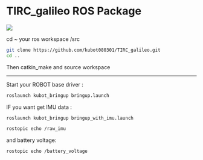 # TIRC_galileo ROS Package

![](https://img.onl/ZLiQM0)

cd ~ your ros workspace /src
```sh
git clone https://github.com/kubot080301/TIRC_galileo.git
cd ..
```
Then catkin_make and source workspace 

----
Start your ROBOT base driver : 
```sh
roslaunch kubot_bringup bringup.launch
```
IF you want get IMU data : 
```sh
roslaunch kubot_bringup bringup_with_imu.launch
```
```sh
rostopic echo /raw_imu
```
and battery voltage:
```sh
rostopic echo /battery_voltage
```
